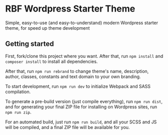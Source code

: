 # RBF Wordpress Starter Theme
 Simple, easy-to-use (and easy-to-understand) modern Wordpress starter theme, for speed up theme development

## Getting started

First, fork/clone this project where you want. After that, run ```npm install``` and ```composer install``` to install all dependencies.

After that, run ```npm run rebrand``` to change theme's name, description, author, classes, constants and text domain to your own branding.

To start development, run ```npm run dev``` to initialize Webpack and SASS compilation.

To generate a pre-build version (just compile everything), run ```npm run dist```, and for generating your final ZIP file for installing on Wordpress sites, run ```npm run zip```.

For an automated build, just run ```npm run build```, and all your SCSS and JS will be compiled, and a final ZIP file will be available for you.